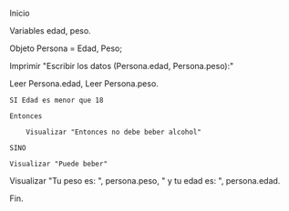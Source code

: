 Inicio

Variables edad, peso.

Objeto Persona = Edad, Peso;

Imprimir "Escribir los datos (Persona.edad, Persona.peso):"

Leer Persona.edad, Leer Persona.peso.

    SI Edad es menor que 18

    Entonces

        Visualizar "Entonces no debe beber alcohol"

    SINO

    Visualizar "Puede beber"


Visualizar "Tu peso es: ", persona.peso, " y tu edad es: ", persona.edad.

Fin.